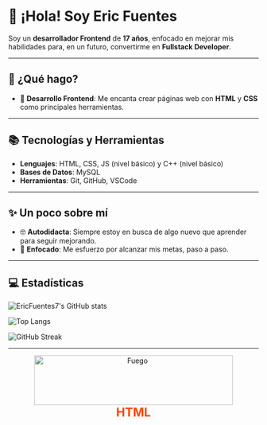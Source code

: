 # 👋 ¡Hola! Soy **Eric Fuentes**

Soy un **desarrollador Frontend** de **17 años**, enfocado en mejorar mis habilidades para, en un futuro, convertirme en **Fullstack Developer**.

---

## 🚀 ¿Qué hago?

- 🔧 **Desarrollo Frontend**: Me encanta crear páginas web con **HTML** y **CSS** como principales herramientas.

---

## 📚 Tecnologías y Herramientas

- **Lenguajes**: HTML, CSS, JS (nivel básico) y C++ (nivel básico)
- **Bases de Datos**: MySQL
- **Herramientas**: Git, GitHub, VSCode

---

## ✨ Un poco sobre mí

- 🤓 **Autodidacta**: Siempre estoy en busca de algo nuevo que aprender para seguir mejorando.
- 🎯 **Enfocado**: Me esfuerzo por alcanzar mis metas, paso a paso.

---

## 💻 Estadísticas

![EricFuentes7's GitHub stats](https://github-readme-stats.vercel.app/api?username=EricFuentes7&show_icons=true&theme=radical)

![Top Langs](https://github-readme-stats.vercel.app/api/top-langs/?username=EricFuentes7&layout=compact&theme=radical)

![GitHub Streak](https://github-readme-streak-stats.herokuapp.com/?user=EricFuentes7&theme=radical)

---

<p align="center">
    <img src="https://www.gifsanimados.org/data/media/90/fuego-imagen-animada-0419.gif" alt="Fuego" width="400" height="100"><br>
    <span style="font-size: 24px; color: #FF4500; font-weight: bold;">HTML</span>
</p>
